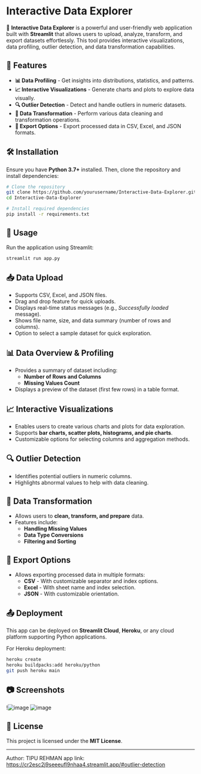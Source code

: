 # Interactive Data Explorer

🚀 **Interactive Data Explorer** is a powerful and user-friendly web application built with **Streamlit** that allows users to upload, analyze, transform, and export datasets effortlessly. This tool provides interactive visualizations, data profiling, outlier detection, and data transformation capabilities.

## 📌 Features

- **📊 Data Profiling** - Get insights into distributions, statistics, and patterns.
- **📈 Interactive Visualizations** - Generate charts and plots to explore data visually.
- **🔍 Outlier Detection** - Detect and handle outliers in numeric datasets.
- **🔄 Data Transformation** - Perform various data cleaning and transformation operations.
- **💾 Export Options** - Export processed data in CSV, Excel, and JSON formats.

## 🛠️ Installation

Ensure you have **Python 3.7+** installed. Then, clone the repository and install dependencies:

```bash
# Clone the repository
git clone https://github.com/yourusername/Interactive-Data-Explorer.git
cd Interactive-Data-Explorer

# Install required dependencies
pip install -r requirements.txt
```

## 🚀 Usage

Run the application using Streamlit:

```bash
streamlit run app.py
```

## 📥 Data Upload

- Supports CSV, Excel, and JSON files.
- Drag and drop feature for quick uploads.
- Displays real-time status messages (e.g., *Successfully loaded* message).
- Shows file name, size, and data summary (number of rows and columns).
- Option to select a sample dataset for quick exploration.

## 📊 Data Overview & Profiling

- Provides a summary of dataset including:
  - **Number of Rows and Columns**
  - **Missing Values Count**
- Displays a preview of the dataset (first few rows) in a table format.

## 📈 Interactive Visualizations

- Enables users to create various charts and plots for data exploration.
- Supports **bar charts, scatter plots, histograms, and pie charts**.
- Customizable options for selecting columns and aggregation methods.

## 🔍 Outlier Detection

- Identifies potential outliers in numeric columns.
- Highlights abnormal values to help with data cleaning.

## 🔄 Data Transformation

- Allows users to **clean, transform, and prepare** data.
- Features include:
  - **Handling Missing Values**
  - **Data Type Conversions**
  - **Filtering and Sorting**

## 💾 Export Options

- Allows exporting processed data in multiple formats:
  - **CSV** - With customizable separator and index options.
  - **Excel** - With sheet name and index selection.
  - **JSON** - With customizable orientation.

## 📤 Deployment

This app can be deployed on **Streamlit Cloud**, **Heroku**, or any cloud platform supporting Python applications.

For Heroku deployment:

```bash
heroku create
heroku buildpacks:add heroku/python
git push heroku main
```

## 📷 Screenshots

!![image](https://github.com/user-attachments/assets/eb573fef-dcfe-47f1-88da-52be64c291f8) ![image](https://github.com/user-attachments/assets/f0aebedd-9f4b-480c-9c7d-b424c66c77bc)



## 📜 License

This project is licensed under the **MIT License**.

---
Author: TIPU REHMAN  app link: https://cr2esc2j9seeeufl9nhaa4.streamlit.app/#outlier-detection
